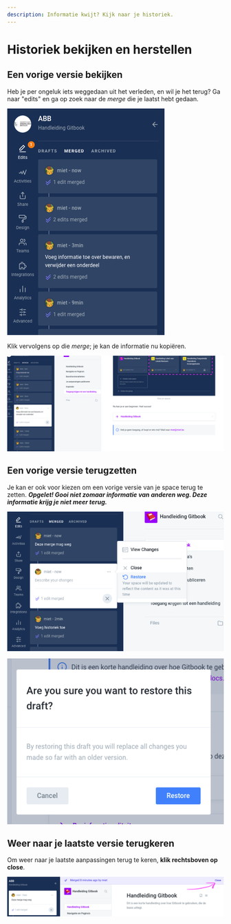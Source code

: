 ```yaml
---
description: Informatie kwijt? Kijk naar je historiek.
---
```


# Historiek bekijken en herstellen

## Een vorige versie bekijken

Heb je per ongeluk iets weggedaan uit het verleden, en wil je het terug? Ga naar "edits" en ga op zoek naar de _merge_ die je laatst hebt gedaan.

![Bekijk de historiek in "Edits"](<../../.gitbook/assets/Screenshot 2021-03-05 at 14.24.48.png>)

Klik vervolgens op die _merge_; je kan de informatie nu kopiëren.

![](<../../.gitbook/assets/Screenshot 2021-03-05 at 14.26.45.png>)

## Een vorige versie terugzetten

Je kan er ook voor kiezen om een vorige versie van je space terug te zetten. _**Opgelet! Gooi niet zomaar informatie van anderen weg. Deze informatie krijg je niet meer terug.**_

![Herstel een vorige versie](<../../.gitbook/assets/Screenshot 2021-03-05 at 14.29.06.png>)

![Wees er zeker van dat je niets waardevol weggooit!](<../../.gitbook/assets/Screenshot 2021-03-05 at 14.29.10 (1).png>)

## Weer naar je laatste versie terugkeren

Om weer naar je laatste aanpassingen terug te keren, **klik rechtsboven op close**.

![](<../../.gitbook/assets/Screenshot 2021-03-05 at 14.37.03.png>)
